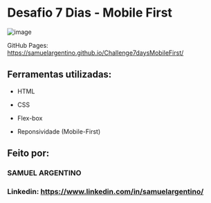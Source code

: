 # Desafio 7 Dias - Mobile First

![image](https://github.com/SamuelArgentino/Challenge7daysHTML-CSS/assets/174635851/5e6767a7-72a3-4e9e-9ae6-941a4b2148e1)

GitHub Pages: https://samuelargentino.github.io/Challenge7daysMobileFirst/

## Ferramentas utilizadas:

* HTML

* CSS

* Flex-box

* Reponsividade (Mobile-First)

## Feito por:

### SAMUEL ARGENTINO

### Linkedin: https://www.linkedin.com/in/samuelargentino/
